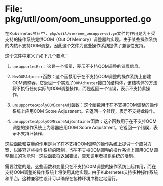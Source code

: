 # File: pkg/util/oom/oom_unsupported.go

在Kubernetes项目中，`pkg/util/oom/oom_unsupported.go`文件的作用是为不受支持的操作系统提供OOM（Out Of Memory）调整器的实现。由于某些操作系统的内核不支持OOM调整，因此这个文件为这些操作系统提供了兼容性支持。

这个文件中定义了如下几个要点：

1. `unsupportedErr`：这是一个常量，表示不支持OOM调整的错误信息。

2. `NewOOMAdjuster`函数：这个函数用于在不支持OOM调整的操作系统上创建OOM调整器。它返回一个实现了`OOMAdjuster`接口的结构体，该结构体的方法将不执行任何实际的OOM调整操作，而是返回一个错误，表示不支持此操作。

3. `unsupportedApplyOOMScoreAdj`函数：这个函数用于在不支持OOM调整的操作系统上应用OOM Score Adjustment。它返回一个错误，表示不支持此操作。

4. `unsupportedApplyOOMScoreAdjContainer`函数：这个函数用于在不支持OOM调整的操作系统上为容器应用OOM Score Adjustment。它返回一个错误，表示不支持此操作。

这些函数和变量的作用是为了在不支持OOM调整的操作系统上提供一个应对方案，以兼容这些操作系统的限制。当在不支持OOM调整的操作系统上调用OOM调整相关的功能时，这些函数将返回错误，告知调用者操作系统的限制。

需要注意的是，这些函数和变量只在不支持OOM调整的操作系统上起作用，而在支持OOM调整的操作系统上将使用其他实现。由于Kubernetes支持多种操作系统和平台，这种兼容性设计可以确保在各种环境中稳定地运行。

